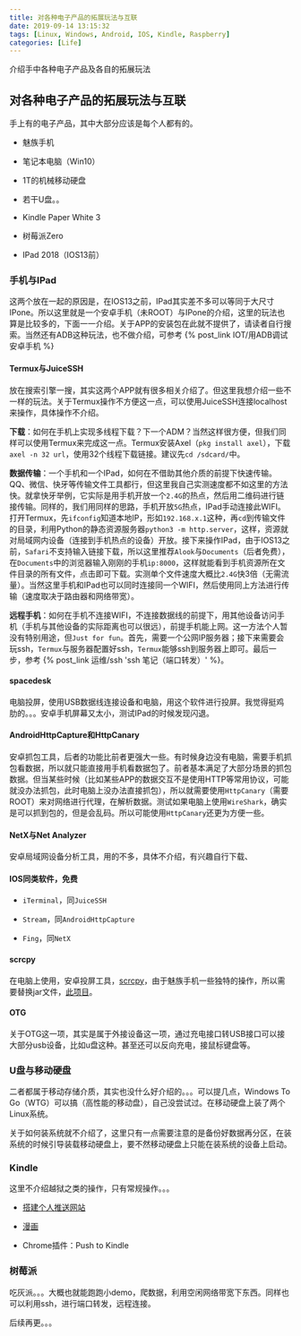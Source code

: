 ```yaml
---
title: 对各种电子产品的拓展玩法与互联
date: 2019-09-14 13:15:32
tags: [Linux, Windows, Android, IOS, Kindle, Raspberry]
categories: [Life]
---
```


介绍手中各种电子产品及各自的拓展玩法

<!-- more -->

## 对各种电子产品的拓展玩法与互联

手上有的电子产品，其中大部分应该是每个人都有的。

- 魅族手机

- 笔记本电脑（Win10）

- 1T的机械移动硬盘

- 若干U盘。。

- Kindle Paper White 3

- 树莓派Zero

- IPad 2018（IOS13前）

### 手机与IPad

这两个放在一起的原因是，在IOS13之前，IPad其实差不多可以等同于大尺寸IPone。所以这里就是一个安卓手机（未ROOT）与IPone的介绍，这里的玩法也算是比较多的，下面一一介绍。关于APP的安装包在此就不提供了，请读者自行搜索。当然还有ADB这种玩法，也不做介绍，可参考 {% post_link IOT/用ADB调试安卓手机 %}

#### Termux与JuiceSSH

放在搜索引擎一搜，其实这两个APP就有很多相关介绍了。但这里我想介绍一些不一样的玩法。关于Termux操作不方便这一点，可以使用JuiceSSH连接localhost来操作，具体操作不介绍。

**下载**：如何在手机上实现多线程下载？下一个ADM？当然这样很方便，但我们同样可以使用Termux来完成这一点。Termux安装Axel（`pkg install axel`），下载`axel -n 32 url`，使用32个线程下载链接。建议先`cd /sdcard/`中。

**数据传输**：一个手机和一个IPad，如何在不借助其他介质的前提下快速传输。QQ、微信、快牙等传输文件工具都行，但这里我自己实测速度都不如这里的方法快。就拿快牙举例，它实际是用手机开放一个`2.4G`的热点，然后用二维码进行链接传输。同样的，我们用同样的思路，手机开放`5G`热点，IPad手动连接此WIFI。打开Termux，先`ifconfig`知道本地IP，形如`192.168.x.1`这种，再`cd`到传输文件的目录，利用Python的静态资源服务器`python3 -m http.server`，这样，资源就对局域网内设备（连接到手机热点的设备）开放。接下来操作IPad，由于IOS13之前，`Safari`不支持输入链接下载，所以这里推荐`Alook`与`Documents`（后者免费），在`Documents`中的浏览器输入刚刚的手机`ip:8000`，这样就能看到手机资源所在文件目录的所有文件，点击即可下载。实测单个文件速度大概比`2.4G`快3倍（无需流量）。当然这里手机和IPad也可以同时连接同一个WIFI，然后使用同上方法进行传输（速度取决于路由器和网络带宽）。

**远程手机**：如何在手机不连接WIFI，不连接数据线的前提下，用其他设备访问手机（手机与其他设备的实际距离也可以很远），前提手机能上网。这一方法个人暂没有特别用途，但`Just for fun`。首先，需要一个公网IP服务器；接下来需要会玩ssh，`Termux`与服务器配置好ssh，`Termux`能够ssh到服务器上即可。最后一步，参考 {% post_link 运维/ssh 'ssh 笔记（端口转发）' %}。

#### spacedesk

电脑投屏，使用USB数据线连接设备和电脑，用这个软件进行投屏。我觉得挺鸡肋的。。。安卓手机屏幕又太小，测试IPad的时候发现闪退。

#### AndroidHttpCapture和HttpCanary

安卓抓包工具，后者的功能比前者更强大一些。有时候身边没有电脑，需要手机抓包看数据，所以就只能直接用手机看数据包了。前者基本满足了大部分场景的抓包数据。但当某些时候（比如某些APP的数据交互不是使用HTTP等常用协议，可能就没办法抓包，此时电脑上没办法直接抓包），所以就需要使用`HttpCanary`（需要ROOT）来对网络进行代理，在解析数据。测试如果电脑上使用`WireShark`，确实是可以抓到包的，但是会乱码。所以可能使用`HttpCanary`还更为方便一些。

#### NetX与Net Analyzer

安卓局域网设备分析工具，用的不多，具体不介绍，有兴趣自行下载、

#### IOS同类软件，免费

- `iTerminal`，同`JuiceSSH`

- `Stream`，同`AndroidHttpCapture`

- `Fing`，同`NetX`

#### scrcpy

在电脑上使用，安卓投屏工具，[scrcpy](https://github.com/Genymobile/scrcpy)，由于魅族手机一些独特的操作，所以需要替换jar文件，[此项目](https://github.com/taie02/taie02.github.io/tree/master/2019/03/03/scrcpy_usage)。

#### OTG

关于OTG这一项，其实是属于外接设备这一项，通过充电接口转USB接口可以接大部分usb设备，比如u盘这种。甚至还可以反向充电，接鼠标键盘等。

### U盘与移动硬盘

二者都属于移动存储介质，其实也没什么好介绍的。。。可以提几点，Windows To Go（WTG）可以搞（高性能的移动盘），自己没尝试过。在移动硬盘上装了两个Linux系统。

关于如何装系统就不介绍了，这里只有一点需要注意的是备份好数据再分区，在装系统的时候引导装载移动硬盘上，要不然移动硬盘上只能在装系统的设备上启动。

### Kindle

这里不介绍越狱之类的操作，只有常规操作。。。

- [搭建个人推送网站](https://bookfere.com/post/19.html)

- [漫画](https://volmoe.com/)

- Chrome插件：Push to Kindle

### 树莓派

吃灰派。。。大概也就能跑跑小demo，爬数据，利用空闲网络带宽下东西。同样也可以利用ssh，进行端口转发，远程连接。

后续再更。。。